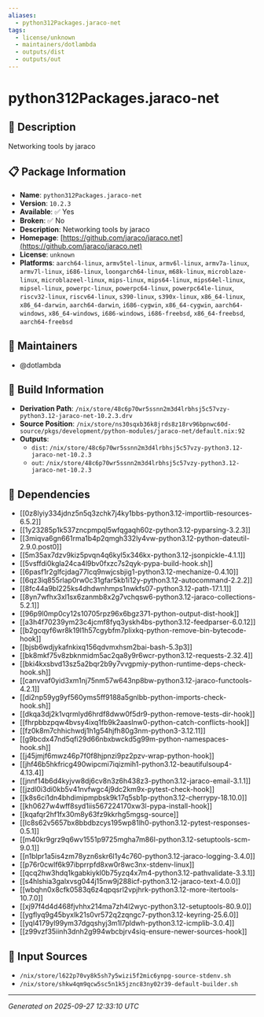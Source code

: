 ```yaml
---
aliases:
  - python312Packages.jaraco-net
tags:
  - license/unknown
  - maintainers/dotlambda
  - outputs/dist
  - outputs/out
---
```


# python312Packages.jaraco-net

## 📝 Description

Networking tools by jaraco

## 📋 Package Information

- **Name**: `python312Packages.jaraco-net`
- **Version**: `10.2.3`
- **Available**: ✅ Yes
- **Broken**: ✅ No
- **Description**: Networking tools by jaraco
- **Homepage**: [https://github.com/jaraco/jaraco.net](https://github.com/jaraco/jaraco.net)
- **License**: `unknown`
- **Platforms**: `aarch64-linux`, `armv5tel-linux`, `armv6l-linux`, `armv7a-linux`, `armv7l-linux`, `i686-linux`, `loongarch64-linux`, `m68k-linux`, `microblaze-linux`, `microblazeel-linux`, `mips-linux`, `mips64-linux`, `mips64el-linux`, `mipsel-linux`, `powerpc-linux`, `powerpc64-linux`, `powerpc64le-linux`, `riscv32-linux`, `riscv64-linux`, `s390-linux`, `s390x-linux`, `x86_64-linux`, `x86_64-darwin`, `aarch64-darwin`, `i686-cygwin`, `x86_64-cygwin`, `aarch64-windows`, `x86_64-windows`, `i686-windows`, `i686-freebsd`, `x86_64-freebsd`, `aarch64-freebsd`
## 👥 Maintainers

- @dotlambda


## 🔧 Build Information

- **Derivation Path**: `/nix/store/48c6p70wr5ssnn2m3d4lrbhsj5c57vzy-python3.12-jaraco-net-10.2.3.drv`
- **Source Position**: `/nix/store/ns30sqxb36k8jrds8z18rv96bpnwc60d-source/pkgs/development/python-modules/jaraco-net/default.nix:92`
- **Outputs**:
  - `dist`:  `/nix/store/48c6p70wr5ssnn2m3d4lrbhsj5c57vzy-python3.12-jaraco-net-10.2.3`
  - `out`:  `/nix/store/48c6p70wr5ssnn2m3d4lrbhsj5c57vzy-python3.12-jaraco-net-10.2.3`

## 🔗 Dependencies

- [[0z8lyiy334jdnz5n5q3zchk7j4ky1bbs-python3.12-importlib-resources-6.5.2]]
- [[1y23285p1k537zncpmpql5wfqgaqh60z-python3.12-pyparsing-3.2.3]]
- [[3miqva6gn661rma1b4p2qmgh332ly4vw-python3.12-python-dateutil-2.9.0.post0]]
- [[5m35ax7dzv9kiz5pvqn4q6kyl5x346kx-python3.12-jsonpickle-4.1.1]]
- [[5vsffdi0kgla24ca4l9bv0fxzc7s2qyk-pypa-build-hook.sh]]
- [[6pasf1r2glfcjdag77lcq9nwjcsbjig1-python3.12-mechanize-0.4.10]]
- [[6qz3iq855rlap0rw0c31gfar5kb1i12y-python3.12-autocommand-2.2.2]]
- [[8fc44a9bl225ks4dhdwnhmps1nwkfs07-python3.12-path-17.1.1]]
- [[8yn7wfhx3xl1sx6zanmb8x2g7vchqsw6-python3.12-jaraco-collections-5.2.1]]
- [[96p9l0mp0cy12s10705rpz96x6bgz371-python-output-dist-hook]]
- [[a3h4f70239ym23c4jcmf8fyq3yskh4bs-python3.12-feedparser-6.0.12]]
- [[b2gcqyf6wr8k19l1h57cgybfm7plixkq-python-remove-bin-bytecode-hook]]
- [[bjsb6wdjykafnkixq156qdvmxhsm2bai-bash-5.3p3]]
- [[bk8mkf75v8zbknmidm5ac2qa8y9r6wcr-python3.12-requests-2.32.4]]
- [[bki4kxsbvd13sz5a2bqr2b9y7vvgpmiy-python-runtime-deps-check-hook.sh]]
- [[canvvaf0yid3xm1nj75nm57w643np8bw-python3.12-jaraco-functools-4.2.1]]
- [[di2np59yg9yf560yms5ff9188a5gnlbb-python-imports-check-hook.sh]]
- [[dkqa3dj2k1vqrmlyd6hrdf8dww0f5dr9-python-remove-tests-dir-hook]]
- [[fhrpbbzpqw4bvsy4ixq1fb9k2aaslnw0-python-catch-conflicts-hook]]
- [[fz0k8m7chhichwdj1h1g54hjfh80g3nm-python3-3.12.11]]
- [[g9bcdx47nd5qfi29d66nbxbwckd5g99m-python-namespaces-hook.sh]]
- [[j45jmjf6mwz46p7f0f8hjpnzi9pz2pzv-wrap-python-hook]]
- [[jhf46b5hkfricg490wipcmi7iqizmih1-python3.12-beautifulsoup4-4.13.4]]
- [[jnnf14b6d4kyjvw8dj6cv8n3z6h438z3-python3.12-jaraco-email-3.1.1]]
- [[jzdl0i3di0kb5v41nvfwgc4j9dc2km9x-pytest-check-hook]]
- [[k8s6ci1dn4bhdimipmpbsk9k17q5sb1p-python3.12-cherrypy-18.10.0]]
- [[kh0627w4wff8syd1iis567224170xw3l-pypa-install-hook]]
- [[kqafqr2hf1fx30m8y63fz9kkrhg5mgsg-source]]
- [[lc8s62v5657bx8bbdbzcys195wp81lh0-python3.12-pytest-responses-0.5.1]]
- [[m40kr9grz9q6wv1551p9725mgha7m86l-python3.12-setuptools-scm-9.0.1]]
- [[n1blpr1a5is4zm78yzn6skr6l1y4c760-python3.12-jaraco-logging-3.4.0]]
- [[p76r0cwlf6k97ibprrpfd8xw0r8wc3nx-stdenv-linux]]
- [[qcq2hw3hdq1kgabkiykl0b75yzq4x7m4-python3.12-pathvalidate-3.3.1]]
- [[s4hlshia3galxvsg044j15nw9j288icf-python3.12-jaraco-text-4.0.0]]
- [[wbqhn0x8cfk0583q6z4qpqsrl2vpjhrk-python3.12-more-itertools-10.7.0]]
- [[xj97f4d4d468fjvhhx214ma7zh4l2wyc-python3.12-setuptools-80.9.0]]
- [[ygflyq9g45byxlk21s0vr572q2zqngc7-python3.12-keyring-25.6.0]]
- [[yql4179yl99ym37dgqshyj3m1l7pldwh-python3.12-icmplib-3.0.4]]
- [[z99vzf35iinh3dnh2g994wbcbjrv4siq-ensure-newer-sources-hook]]

## 📁 Input Sources

- `/nix/store/l622p70vy8k5sh7y5wizi5f2mic6ynpg-source-stdenv.sh`
- `/nix/store/shkw4qm9qcw5sc5n1k5jznc83ny02r39-default-builder.sh`

---
*Generated on 2025-09-27 12:33:10 UTC*
